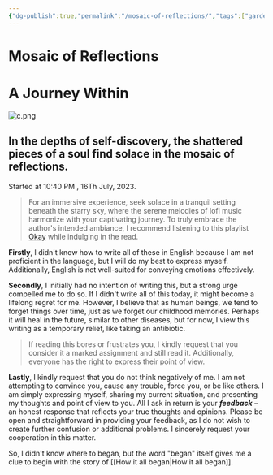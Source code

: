 ```yaml
---
{"dg-publish":true,"permalink":"/mosaic-of-reflections/","tags":["gardenEntry"],"noteIcon":""}
---
```



# Mosaic of Reflections
# A Journey Within


![c.png](/img/user/c.png)


## In the depths of self-discovery, the shattered pieces of a soul find solace in the mosaic of reflections.


Started at 10:40 PM , 16Th July, 2023.

>For an immersive experience, seek solace in a tranquil setting beneath the starry sky, where the serene melodies of lofi music harmonize with your captivating journey. To truly embrace the author's intended ambiance, I recommend listening to this playlist [Okay](https://open.spotify.com/playlist/43R2AwZ90xGMq8CmrWCE6I?si=e32a8cf1de834778) while indulging in the read.
  
**Firstly**, I didn't know how to write all of these in English because I am not proficient in the language, but I will do my best to express myself. Additionally, English is not well-suited for conveying emotions effectively.

**Secondly**, I initially had no intention of writing this, but a strong urge compelled me to do so. If I didn't write all of this today, it might become a lifelong regret for me. However, I believe that as human beings, we tend to forget things over time, just as we forget our childhood memories. Perhaps it will heal in the future, similar to other diseases, but for now, I view this writing as a temporary relief, like taking an antibiotic.

>If reading this bores or frustrates you, I kindly request that you consider it a marked assignment and still read it. Additionally, everyone has the right to express their point of view.

**Lastly**, I kindly request that you do not think negatively of me. I am not attempting to convince you, cause any trouble, force you, or be like others. I am simply expressing myself, sharing my current situation, and presenting my thoughts and point of view to you. All I ask in return is your ***feedback*** – an honest response that reflects your true thoughts and opinions. Please be open and straightforward in providing your feedback, as I do not wish to create further confusion or additional problems. I sincerely request your cooperation in this matter.

So, I didn't know where to began, but the word "began" itself gives me a clue to begin with the story of [[How it all began\|How it all began]].





